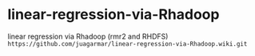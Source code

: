 # linear-regression-via-Rhadoop
linear regression via Rhadoop (rmr2 and RHDFS)
`https://github.com/juagarmar/linear-regression-via-Rhadoop.wiki.git`

